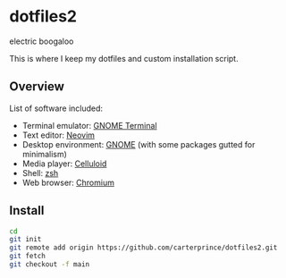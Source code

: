 # dotfiles2

electric boogaloo

This is where I keep my dotfiles and custom installation script.

## Overview

List of software included:

- Terminal emulator: [GNOME Terminal](https://gitlab.gnome.org/GNOME/gnome-terminal)
- Text editor: [Neovim](https://neovim.io/)
- Desktop environment: [GNOME](https://www.gnome.org/) (with some packages gutted for minimalism)
- Media player: [Celluloid](https://celluloid-player.github.io/)
- Shell: [zsh](https://www.zsh.org/)
- Web browser: [Chromium](https://www.chromium.org/Home/)

## Install

```zsh
cd
git init
git remote add origin https://github.com/carterprince/dotfiles2.git
git fetch
git checkout -f main
```
